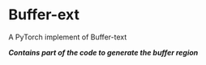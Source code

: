 # Buffer-ext
A PyTorch implement of Buffer-text

***Contains part of the code to generate the buffer region***
